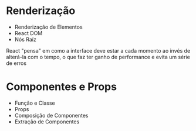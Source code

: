 # Renderização

- Renderização de Elementos
- React DOM
- Nós Raíz

React "pensa" em como a interface deve estar a cada momento ao invés de alterá-la com o tempo, o que faz ter ganho de performance e evita um série de erros

# Componentes e Props

- Função e Classe
- Props
- Composição de Componentes
- Extração de Componentes